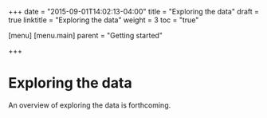 +++
date = "2015-09-01T14:02:13-04:00"
title = "Exploring the data"
draft = true
linktitle = "Exploring the data"
weight = 3
toc = "true"

[menu]
  [menu.main]
    parent = "Getting started"

+++

# Exploring the data

An overview of exploring the data is forthcoming.

